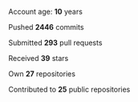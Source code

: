 Account age: **10** years

Pushed **2446** commits

Submitted **293** pull requests

Received **39** stars

Own **27** repositories

Contributed to **25** public repositories
